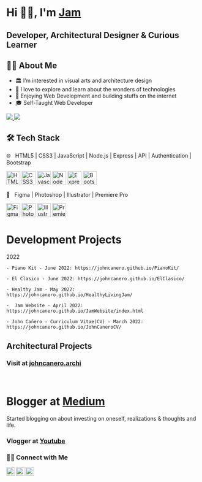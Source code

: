 <!--
**johncanero/JohnCanero** is a ✨ _special_ ✨ repository because its `README.md` (this file) appears on your GitHub profile.
Here are some ideas to get you started:
-->

# Hi 👋🏽, I'm [Jam](https://johncanero.github.io/JamWebsite/)

Developer, Architectural Designer & Curious Learner
-----------------------------

<h2> 👩‍💻 About Me </h2>

- 🏛️ I’m interested in visual arts and architecture design
- 🌱 I love to explore and learn about the wonders of technologies
- 💞️ Enjoying Web Development and building stuffs on the internet
- 🎓 Self-Taught Web Developer

<a href="https://www.twitter.com/johncaneroo" target="_blank" rel="noreferrer">
<img src="https://img.shields.io/twitter/follow/johncaneroo?logo=twitter&style=for-the-badge&color=0891b2&labelColor=1c1917"/>
</a>

<a href="https://www.github.com/johncanero" target="_blank" rel="noreferrer">
<img src="https://img.shields.io/github/followers/johncanero?logo=github&style=for-the-badge&color=0891b2&labelColor=1c1917"/>
</a>


<h2>🛠 Tech Stack</h2>
🌐 &nbsp; HTML5 | CSS3 | JavaScript | Node.js | Express | API | Authentication | Bootstrap
<p align="left">
    <a href="https://developer.mozilla.org/en-US/docs/Glossary/HTML5" target="_blank" rel="noreferrer"><img src="https://raw.githubusercontent.com/danielcranney/readme-generator/main/public/icons/skills/html5-colored.svg" width="36" height="36" alt="HTML5" /></a>
    <a href="https://www.w3.org/TR/CSS/#css" target="_blank" rel="noreferrer"><img src="https://raw.githubusercontent.com/danielcranney/readme-generator/main/public/icons/skills/css3-colored.svg" width="36" height="36" alt="CSS3" /></a>
    <a href="https://developer.mozilla.org/en-US/docs/Web/JavaScript" target="_blank" rel="noreferrer"><img src="https://raw.githubusercontent.com/danielcranney/readme-generator/main/public/icons/skills/javascript-colored.svg" width="36" height="36" alt="Javascript" /></a>
    <a href="https://nodejs.org/en/" target="_blank" rel="noreferrer"><img src="https://raw.githubusercontent.com/danielcranney/readme-generator/main/public/icons/skills/nodejs-colored.svg" width="36" height="36" alt="NodeJS" /></a>
    <a href="https://expressjs.com/" target="_blank" rel="noreferrer"><img src="https://raw.githubusercontent.com/danielcranney/readme-generator/main/public/icons/skills/express-colored-dark.svg" width="36" height="36" alt="Express" /></a>
    <a href="https://getbootstrap.com/" target="_blank" rel="noreferrer"><img src="https://raw.githubusercontent.com/danielcranney/readme-generator/main/public/icons/skills/bootstrap-colored.svg" width="36" height="36" alt="Bootstrap" /></a>
</p>

📇 &nbsp; Figma | Photoshop | Illustrator | Premiere Pro 
<p align="left">
    <a href="https://www.figma.com/" target="_blank" rel="noreferrer"><img src="https://raw.githubusercontent.com/danielcranney/readme-generator/main/public/icons/skills/figma-colored.svg" width="36" height="36" alt="Figma" /></a>
    <a href="https://www.adobe.com/uk/products/photoshop.html" target="_blank" rel="noreferrer"><img src="https://raw.githubusercontent.com/danielcranney/readme-generator/main/public/icons/skills/photoshop-colored-dark.svg" width="36" height="36" alt="Photoshop" /></a>
  <a href="adobe.com/uk/products/illustrator.html" target="_blank" rel="noreferrer"><img src="https://raw.githubusercontent.com/danielcranney/readme-generator/main/public/icons/skills/illustrator-colored-dark.svg" width="36" height="36" alt="Illustrator" /></a>
  <a href="https://www.adobe.com/uk/products/premiere.html" target="_blank" rel="noreferrer"><img src="https://raw.githubusercontent.com/danielcranney/readme-generator/main/public/icons/skills/premierepro-colored-dark.svg" width="36" height="36" alt="Premiere Pro" /></a>
</p>

<!-- - 🖥 &nbsp; -->

<h1> Development Projects </h1>

2022

    - Piano Kit - June 2022: https://johncanero.github.io/PianoKit/
 
    - El Clasico - June 2022: https://johncanero.github.io/ElClasico/

    - Healthy Jam - May 2022: https://johncanero.github.io/HealthyLivingJam/

    -  Jam Website - April 2022: https://johncanero.github.io/JamWebsite/index.html

    - John Cañero - Curriculum Vitae(CV) - March 2022: https://johncanero.github.io/JohnCaneroCV/
      

<h2> Architectural Projects </h2>
<h3> Visit at <a href="https://www.instagram.com/johncanero.archi/">johncanero.archi</a> </h3>

<br/>
<h1> Blogger at <a href="https://medium.com/@johncanero">Medium</a> </h1>
 Started blogging on about investing on oneself, realizations & thoughts and life. 
<br/>


<h3> Vlogger at <a href="https://www.youtube.com/channel/UCc5-wuapiL6SGf1eTpiWEkg">Youtube</a> </h3>


<h3> 🤝🏻 Connect with Me </h3>
<a href=" https://twitter.com/johncaneroo">
  <img align="left" alt="twitterPng" width="22px"src="https://cdn.jsdelivr.net/npm/simple-icons@v3/icons/twitter.svg" />
</a>
<a href="https://www.linkedin.com/in/johncanero/">
  <img align="left" alt="linkedinPng" width="22px" src="https://cdn.jsdelivr.net/npm/simple-icons@v3/icons/linkedin.svg" />
</a>
<a href=" https://www.instagram.com/johncanero/">
  <img align="left" alt="instagramPng" width="22px" src="https://cdn.jsdelivr.net/npm/simple-icons@v3/icons/instagram.svg" />
</a>
<br>





